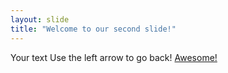 ```yaml
---
layout: slide
title: "Welcome to our second slide!"
---
```

Your text
Use the left arrow to go back!
[Awesome!](https://www.youtube.com/watch?v=StTqXEQ2l-Y)
